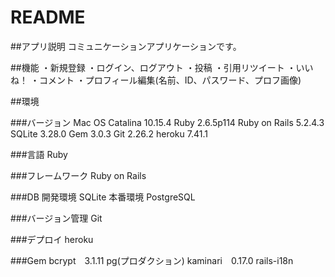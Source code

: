 # README

##アプリ説明
コミュニケーションアプリケーションです。

##機能
・新規登録
・ログイン、ログアウト
・投稿
・引用リツイート
・いいね！
・コメント
・プロフィール編集(名前、ID、パスワード、プロフ画像)

##環境

###バージョン
Mac OS Catalina 10.15.4
Ruby 2.6.5p114
Ruby on Rails 5.2.4.3
SQLite 3.28.0
Gem 3.0.3
Git 2.26.2
heroku 7.41.1

###言語
Ruby

###フレームワーク
Ruby on Rails

###DB
開発環境 SQLite
本番環境 PostgreSQL

###バージョン管理
Git

###デプロイ
heroku

###Gem
bcrypt　3.1.11
pg(プロダクション)
kaminari　0.17.0
rails-i18n
